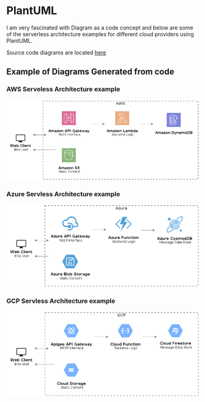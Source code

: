 # PlantUML 

I am very fascinated with Diagram as a code concept and below are some of the serverless architecture examples for different cloud providers using PlantUML.

Source code diagrams are located [here](https://github.com/kacpura/kacpura.github.io/tree/main/src)


## Example of Diagrams Generated from code 

### AWS Serveless Architecture example

![AWS Example](out/src/aws_servless_example/aws_servless_example.png)

### Azure Servless Architecture example
![Azure Example](out/src/azure_servless_example/azure_servless_example.png)

### GCP Servless Architecture example

![GCP Example](out/src/gcp_servless_example/gcp_servless_example.png)